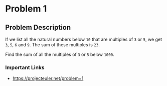 # Problem 1

## Problem Description
If we list all the natural numbers below `10` that are multiples of `3` or `5`, we get `3`, `5`, `6` and `9`. The sum of these multiples is `23`.

Find the sum of all the multiples of `3` or `5` below `1000`.

### Important Links
- https://projecteuler.net/problem=1
